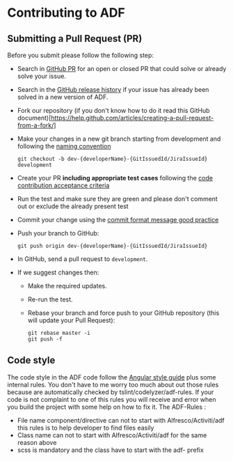 # Contributing to ADF 

## Submitting a Pull Request (PR)

Before you submit please follow the following step: 

* Search in  [GitHub PR](https://github.com/Alfresco/alfresco-ng2-components/pulls) for an open or closed PR
  that could solve or already solve your issue.
* Search in the [GitHub release history](https://github.com/Alfresco/alfresco-ng2-components/releases) if your
  issue has already been solved in a new version of ADF.
* Fork our repository (if you don't know how to do it read this GitHub document)[https://help.github.com/articles/creating-a-pull-request-from-a-fork/]
* Make your changes in a new git branch starting from development and following the [naming convention](https://github.com/Alfresco/alfresco-ng2-components/wiki/Branching-Strategy)

     ```shell
     git checkout -b dev-{developerName}-{GitIssuedId/JiraIssueId} development
     ```

* Create your PR **including appropriate test cases** following the [code contribution acceptance criteria](https://github.com/Alfresco/alfresco-ng2-components/wiki/Code-contribution-acceptance-criteria)
* Run the test and make sure they are green and please don't comment out or exclude the already present test
* Commit your change using the [commit format message good practice](https://github.com/Alfresco/alfresco-ng2-components/wiki/Commit-format)
* Push your branch to GitHub:

    ```shell
    git push origin dev-{developerName}-{GitIssuedId/JiraIssueId}
    ```

* In GitHub, send a pull request to `development`.
* If we suggest changes then:
  * Make the required updates.
  * Re-run the test.
  * Rebase your branch and force push to your GitHub repository (this will update your Pull Request):

    ```shell
    git rebase master -i
    git push -f
    ```

## Code style

The code style in the ADF code follow the [Angular style guide](https://angular.io/guide/styleguide) plus some internal rules.
You don't have to me worry too much about out those rules because are automatically checked by tslint/codelyzer/adf-rules.
If your code is not complaint to one of this rules you will receive and error when you build the project with some help on how to fix it.
The ADF-Rules :
* File name component/directive can not to start with Alfresco/Activiti/adf this rules is to help developer to find files easily
* Class name can not to start with Alfresco/Activiti/adf for the same reason above
* scss is mandatory and the class have to start with the adf- prefix
